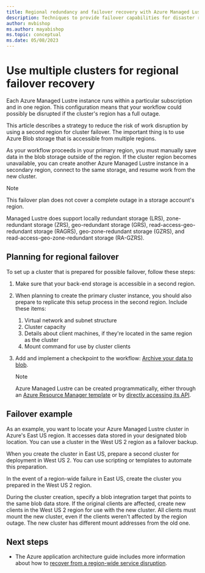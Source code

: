 ```yaml
---
title: Regional redundancy and failover recovery with Azure Managed Lustre
description: Techniques to provide failover capabilities for disaster recovery with Azure Managed Lustre 
author: mvbishop
ms.author: mayabishop
ms.topic: conceptual
ms.date: 05/08/2023
---
```


# Use multiple clusters for regional failover recovery

Each Azure Managed Lustre instance runs within a particular subscription and in one region. This configuration means that your workflow could possibly be disrupted if the cluster's region has a full outage.

This article describes a strategy to reduce the risk of work disruption by using a second region for cluster failover. The important thing is to use Azure Blob storage that is accessible from multiple regions.

As your workflow proceeds in your primary region, you must manually save data in the blob storage outside of the region. If the cluster region becomes unavailable, you can create another Azure Managed Lustre instance in a secondary region, connect to the same storage, and resume work from the new cluster.

> [!NOTE]
> This failover plan does not cover a complete outage in a storage account's region. 
>
> Managed Lustre does support locally redundant storage (LRS), zone-redundant storage (ZRS), geo-redundant storage (GRS), read-access-geo-redundant storage (RAGRS), geo-zone-redundant storage (GZRS), and read-access-geo-zone-redundant storage (RA-GZRS).


## Planning for regional failover

To set up a cluster that is prepared for possible failover, follow these steps:

1. Make sure that your back-end storage is accessible in a second region.
1. When planning to create the primary cluster instance, you should also prepare to replicate this setup process in the second region. Include these items:

   1. Virtual network and subnet structure
   1. Cluster capacity
   1. Details about client machines, if they're located in the same region as the cluster
   1. Mount command for use by cluster clients
1. Add and implement a checkpoint to the workflow: [Archive your data to blob](/previous-versions/windows/it-pro/windows-server-2012-R2-and-2012/jj574114(v=ws.11)).

   > [!NOTE]
   > Azure Managed Lustre can be created programmatically, either through an [Azure Resource Manager template](/azure/azure-resource-manager/templates/overview) or by [directly accessing its API](create-file-system-resource-manager.md). 

## Failover example

As an example, you want to locate your Azure Managed Lustre cluster in Azure's East US region. It accesses data stored in your designated blob location. You can use a cluster in the West US 2 region as a failover backup.

When you create the cluster in East US, prepare a second cluster for deployment in West US 2. You can use scripting or templates to automate this preparation.

In the event of a region-wide failure in East US, create the cluster you prepared in the West US 2 region.

During the cluster creation, specify a blob integration target that points to the same blob data store. If the original clients are affected, create new clients in the West US 2 region for use with the new cluster. All clients must mount the new cluster, even if the clients weren't affected by the region outage. The new cluster has different mount addresses from the old one.

## Next steps

- The Azure application architecture guide includes more information about how to [recover from a region-wide service disruption](/azure/architecture/resiliency/recovery-loss-azure-region).
